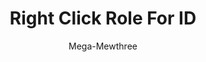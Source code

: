 ---
title: Right Click Role For ID
author: Mega-Mewthree
description_markdown: >-
  Right click a role in the server settings menu or in the member popout to copy the role ID to your clipboard!
github: https://github.com/Mega-Mewthree
download: https://github.com/Mega-Mewthree/BetterDiscordPlugins/tree/master/Plugins/RightClickRoleForID
support: https://discordapp.com/invite/ZYND2Xd
tags:
layout: product
ghcommentid: 58
---